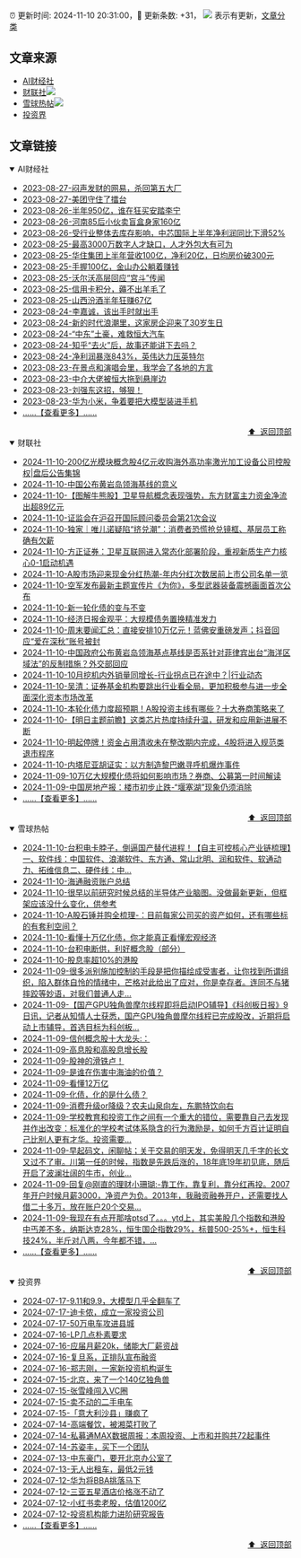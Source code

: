 ##

:alarm_clock: 更新时间: 2024-11-10 20:31:00，:rocket: 更新条数: +31， ![](/assets/dot.png) 表示有更新，[文章分类](/TAGS.md)

## 文章来源

- [AI财经社](#ai财经社)  
- [财联社](#财联社)![](/assets/dot.png)   
- [雪球热帖](#雪球热帖)![](/assets/dot.png)   
- [投资界](#投资界)  

## 文章链接

<details open>
<summary id="ai财经社">
 AI财经社
</summary>


- [2023-08-27-闷声发财的网易，杀回第五大厂](https://www.aicaijing.com.cn/article/18610)  
- [2023-08-27-美团守住了擂台](https://www.aicaijing.com.cn/article/18611)  
- [2023-08-26-半年950亿，谁在狂买安踏李宁](https://www.aicaijing.com.cn/article/18607)  
- [2023-08-26-河南85后小伙卖盲盒身家160亿](https://www.aicaijing.com.cn/article/18608)  
- [2023-08-26-受行业整体去库存影响，中芯国际上半年净利润同比下滑52%](https://www.aicaijing.com.cn/article/18609)  
- [2023-08-25-最高3000万数字人才缺口，人才外包大有可为](https://www.aicaijing.com.cn/article/18601)  
- [2023-08-25-华住集团上半年营收100亿，净利20亿，日均房价破300元](https://www.aicaijing.com.cn/article/18602)  
- [2023-08-25-手握100亿，金山办公躺着赚钱](https://www.aicaijing.com.cn/article/18603)  
- [2023-08-25-沃尔沃高层回应“宫斗”传闻](https://www.aicaijing.com.cn/article/18604)  
- [2023-08-25-信用卡积分，薅不出羊毛了](https://www.aicaijing.com.cn/article/18605)  
- [2023-08-25-山西汾酒半年狂赚67亿](https://www.aicaijing.com.cn/article/18606)  
- [2023-08-24-李嘉诚，该出手时就出手](https://www.aicaijing.com.cn/article/18596)  
- [2023-08-24-新的时代浪潮里，这家房企迎来了30岁生日](https://www.aicaijing.com.cn/article/18597)  
- [2023-08-24-“中东”土豪，难救恒大汽车](https://www.aicaijing.com.cn/article/18598)  
- [2023-08-24-知乎“去火”后，故事还能讲下去吗？](https://www.aicaijing.com.cn/article/18599)  
- [2023-08-24-净利润暴涨843%，英伟达力压英特尔](https://www.aicaijing.com.cn/article/18600)  
- [2023-08-23-在景点和演唱会里，我学会了各地的方言](https://www.aicaijing.com.cn/article/18591)  
- [2023-08-23-中介大佬被恒大拖到悬崖边](https://www.aicaijing.com.cn/article/18592)  
- [2023-08-23-刘强东这招，够狠！](https://www.aicaijing.com.cn/article/18593)  
- [2023-08-23-华为小米，争着要把大模型装进手机](https://www.aicaijing.com.cn/article/18594)  
- [......【查看更多】......](/details/AI财经社.md)

<div align="right"><a href="#文章来源">⬆ &nbsp;返回顶部</a></div>
</details>

<details open>
<summary id="财联社">
 财联社
</summary>


- [2024-11-10-200亿光模块概念股4亿元收购海外高功率激光加工设备公司控股权|盘后公告集锦](https://www.cls.cn/detail/1854065)  
- [2024-11-10-中国公布黄岩岛领海基线的意义](https://www.cls.cn/detail/1854054)  
- [2024-11-10-【图解牛熊股】卫星导航概念表现强势，东方财富主力资金净流出超89亿元](https://www.cls.cn/detail/1854039)  
- [2024-11-10-证监会在沪召开国际顾问委员会第21次会议](https://www.cls.cn/detail/1854008)  
- [2024-11-10-独家｜唯儿诺疑陷“挤兑潮”：消费者恐慌抢兑镜框、基层员工称确有欠薪](https://www.cls.cn/detail/1853954)  
- [2024-11-10-方正证券：卫星互联网进入常态化部署阶段，重视新质生产力核心0-1启动机遇](https://www.cls.cn/detail/1829490)  
- [2024-11-10-A股市场迎来现金分红热潮-年内分红次数居前上市公司名单一览](https://www.cls.cn/detail/1852696)  
- [2024-11-10-空军发布最新主题宣传片《为你》，多型武器装备震撼画面首次公布](https://www.cls.cn/detail/1830963)  
- [2024-11-10-新一轮化债的变与不变](https://www.cls.cn/detail/1830964)  
- [2024-11-10-经济日报金观平：大规模债务置换精准发力](https://www.cls.cn/detail/1853903)  
- [2024-11-10-周末要闻汇总：直接安排10万亿元！蓝佛安重磅发声；抖音回应“爱在深秋”账号被封](https://www.cls.cn/detail/1853948)  
- [2024-11-10-中国政府公布黄岩岛领海基点基线是否系针对菲律宾出台“海洋区域法”的反制措施？外交部回应](https://www.cls.cn/detail/1853982)  
- [2024-11-10-10月挖机内外销量同增长-行业拐点已在途中？|行业动态](https://www.cls.cn/detail/1853931)  
- [2024-11-10-吴清：证券基金机构要跳出行业看全局，更加积极参与进一步全面深化资本市场改革](https://www.cls.cn/detail/1854085)  
- [2024-11-10-本轮化债力度超预期！A股投资主线有哪些？十大券商策略来了](https://www.cls.cn/detail/1854082)  
- [2024-11-10-【明日主题前瞻】这类芯片热度持续升温，研发和应用新进展不断](https://www.cls.cn/detail/1854030)  
- [2024-11-10-明起停牌！资金占用清收未在整改期内完成，4股将进入规范类退市程序](https://www.cls.cn/detail/1854052)  
- [2024-11-10-内塔尼亚胡证实：以方制造黎巴嫩寻呼机爆炸事件](https://www.cls.cn/detail/1854138)  
- [2024-11-09-10万亿大规模化债将如何影响市场？券商、公募第一时间解读](https://www.cls.cn/detail/1853648)  
- [2024-11-09-中国房地产报：楼市初步止跌-“堰塞湖”现象仍须消除](https://www.cls.cn/detail/1853643)  
- [......【查看更多】......](/details/财联社.md)

<div align="right"><a href="#文章来源">⬆ &nbsp;返回顶部</a></div>
</details>

<details open>
<summary id="雪球热帖">
 雪球热帖
</summary>


- [2024-11-10-台积电卡脖子，倒逼国产替代进程！【自主可控核心产业链梳理】一、软件线：中国软件、浪潮软件、东方通、常山北明、润和软件、软通动力、拓维信息二、硬件线：中...](https://xueqiu.com/4240950654/312008463)  
- [2024-11-10-海通融资账户总结](https://xueqiu.com/6876843497/312001226)  
- [2024-11-10-很早以前研究时候总结的半导体产业脑图。没做最新更新，但框架应该没什么变化，供参考](https://xueqiu.com/5235921801/312010293)  
- [2024-11-10-A股石锤并购全梳理-：目前每家公司买的资产如何，还有哪些标的有套利空间？](https://xueqiu.com/3576712780/312011954)  
- [2024-11-10-看懂十万亿化债，你才能真正看懂宏观经济](https://xueqiu.com/7318086163/311999302)  
- [2024-11-10-台积电断供，利好概念股（部分）](https://xueqiu.com/3119009799/312011428)  
- [2024-11-10-股息率超10%的港股](https://xueqiu.com/2518215040/312039711)  
- [2024-11-09-很多派别施加控制的手段是把你描绘成受害者，让你找到所谓组织，陷入群体自怜的情绪中，芒格对此给出了应对，你是幸存者。连同不与猪摔跤等妙语，对我们普通人走...](https://xueqiu.com/1965894836/311979527)  
- [2024-11-09-【国产GPU独角兽摩尔线程即将启动IPO辅导】《科创板日报》9日讯，记者从知情人士获悉，国产GPU独角兽摩尔线程已完成股改，近期将启动上市辅导，首选目标为科创板...](https://xueqiu.com/5124430882/311967523)  
- [2024-11-09-信创概念股十大龙头:：](https://xueqiu.com/2340613631/311952948)  
- [2024-11-09-高息股和高股息增长股](https://xueqiu.com/8164125924/311955496)  
- [2024-11-09-股神的滑铁卢！](https://xueqiu.com/5642562501/311955335)  
- [2024-11-09-是谁在伤害中海油的价值？](https://xueqiu.com/1490292536/311938529)  
- [2024-11-09-看懂12万亿](https://xueqiu.com/7516820417/311937522)  
- [2024-11-09-化债，化的是什么债？](https://xueqiu.com/5134180512/311928553)  
- [2024-11-09-消费升级or降级？农夫山泉向左，东鹏特饮向右](https://xueqiu.com/4381703788/311955614)  
- [2024-11-09-学校教育和投资工作之间有一个重大的错位，需要靠自己去发现并作出改变：标准化的学校考试体系隐含的行为激励是，如何千方百计证明自己比别人更有才华。投资需要...](https://xueqiu.com/1556808774/311925028)  
- [2024-11-09-早起码文，闲聊帖；关于交易的明天发，免得明天几千字的长文又过不了审。川第一任的时候，指数是先跌后涨的，18年底19年初见底，随后开启了波澜壮阔的牛市，创业...](https://xueqiu.com/8740756364/311927889)  
- [2024-11-09-回复@刚直的理财小珊瑚:-靠工作，靠复利，靠分红再投。2007年开户时候月薪3000，净资产为负。2013年，我融资融券开户，还需要找人借二十多万，放在账户20个交易...](https://xueqiu.com/4111857140/311937494)  
- [2024-11-09-我现在有点开那啥ptsd了。。。ytd上，其实美股几个指数和港股中丐差不多，纳斯达克28%，恒生国企指数29%，标普500-25%+，恒生科技24%，半斤对八两，今年都不错，...](https://xueqiu.com/7286388299/311933545)  
- [......【查看更多】......](/details/雪球热帖.md)

<div align="right"><a href="#文章来源">⬆ &nbsp;返回顶部</a></div>
</details>

<details open>
<summary id="投资界">
 投资界
</summary>


- [2024-07-17-9.11和9.9，大模型几乎全翻车了](https://posts.careerengine.us/p/6697778c44726b29bffa3a09)  
- [2024-07-17-迪卡侬，成立一家投资公司](https://posts.careerengine.us/p/6697778c44726b29bffa3a01)  
- [2024-07-17-50万电车攻进县城](https://posts.careerengine.us/p/6697779c831e1d29eea44253)  
- [2024-07-16-LP几点朴素要求](https://posts.careerengine.us/p/669636a8720ed522248054dc)  
- [2024-07-16-应届月薪20k，储能大厂薪资战](https://posts.careerengine.us/p/669636a8720ed522248054d4)  
- [2024-07-16-复旦系，正排队宣布融资](https://posts.careerengine.us/p/66963699cb38e136a496986c)  
- [2024-07-16-郑志刚，一家新投资机构诞生](https://posts.careerengine.us/p/66963699cb38e136a4969874)  
- [2024-07-15-北京，来了一个140亿独角兽](https://posts.careerengine.us/p/6694db59a0c3ac562b61f9af)  
- [2024-07-15-张雪峰闯入VC圈](https://posts.careerengine.us/p/6694db59a0c3ac562b61f9b7)  
- [2024-07-15-卖不动的二手电车](https://posts.careerengine.us/p/6694db6836b2f1565d9b541a)  
- [2024-07-15-「意大利沙县」赚疯了](https://posts.careerengine.us/p/6694db6836b2f1565d9b5422)  
- [2024-07-14-高端餐饮，被湘菜打败了](https://posts.careerengine.us/p/6693862333c6e710d0bf9dc4)  
- [2024-07-14-私募通MAX数据周报：本周投资、上市和并购共72起事件](https://posts.careerengine.us/p/6693862333c6e710d0bf9dcc)  
- [2024-07-14-苏姿丰，买下一个团队](https://posts.careerengine.us/p/6693861481427510b2b9c123)  
- [2024-07-13-中东豪门，要开北京办公室了](https://posts.careerengine.us/p/66922794a876f80d113b51fe)  
- [2024-07-13-无人出租车，最低2元钱](https://posts.careerengine.us/p/669227b82202ae0dfac5d713)  
- [2024-07-12-华为将BBA挑落马下](https://posts.careerengine.us/p/6690a6c68082df14ead7eaac)  
- [2024-07-12-三亚五星酒店价格涨不动了](https://posts.careerengine.us/p/6690a6c68082df14ead7eaa4)  
- [2024-07-12-小红书卖老股，估值1200亿](https://posts.careerengine.us/p/6690a6b756b00014bcc00e8f)  
- [2024-07-12-投资机构能力进阶研究报告](https://posts.careerengine.us/p/6690a6b756b00014bcc00e87)  
- [......【查看更多】......](/details/投资界.md)

<div align="right"><a href="#文章来源">⬆ &nbsp;返回顶部</a></div>
</details>
